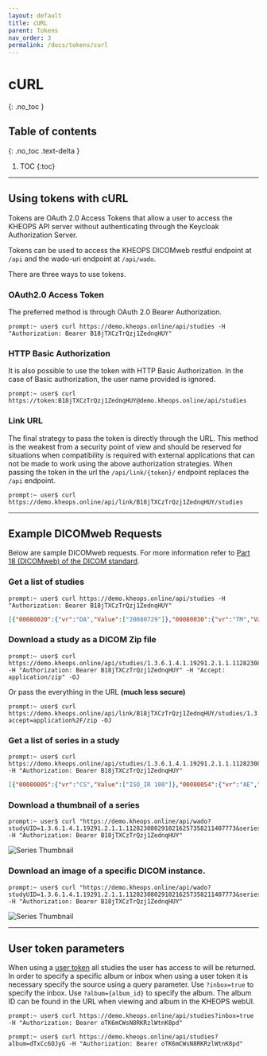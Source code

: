 ```yaml
---
layout: default
title: cURL
parent: Tokens
nav_order: 3
permalink: /docs/tokens/curl
---
```


# cURL
{: .no_toc }

## Table of contents
{: .no_toc .text-delta }

1. TOC
{:toc}

---

## Using tokens with cURL
Tokens are OAuth 2.0 Access Tokens that allow a user to access the KHEOPS API server without authenticating through the Keycloak Authorization Server. 

Tokens can be used to access the KHEOPS DICOMweb restful endpoint at `/api` and the wado-uri endpoint at `/api/wado`.

There are three ways to use tokens. 

### OAuth2.0 Access Token

The preferred method is through OAuth 2.0 Bearer Authorization.

```console
prompt:~ user$ curl https://demo.kheops.online/api/studies -H "Authorization: Bearer B18jTXCzTrQzj1ZednqHUY"
```

### HTTP Basic Authorization

It is also possible to use the token with HTTP Basic Authorization. In the case of Basic authorization, the user name provided is ignored. 

```console
prompt:~ user$ curl https://token:B18jTXCzTrQzj1ZednqHUY@demo.kheops.online/api/studies
````

### Link URL

The final strategy to pass the token is directly through the URL. This method is the weakest from a security point of view and should be reserved for situations when compatibility is required with external applications that can not be made to work using the above authorization strategies. When passing the token in the url the `/api/link/{token}/` endpoint replaces the `/api` endpoint.

```console
prompt:~ user$ curl https://demo.kheops.online/api/link/B18jTXCzTrQzj1ZednqHUY/studies
```

---

## Example DICOMweb Requests

Below are sample DICOMweb requests. For more information refer to [Part 18 (DICOMweb) of the DICOM standard](http://dicom.nema.org/medical/dicom/current/output/html/part18.html).

### Get a list of studies

```console
prompt:~ user$ curl https://demo.kheops.online/api/studies -H "Authorization: Bearer B18jTXCzTrQzj1ZednqHUY"
```

```json
[{"00080020":{"vr":"DA","Value":["20080729"]},"00080030":{"vr":"TM","Value":["125554.000000"]},"00080050":{"vr":"SH","Value":["A10003204947"]},"00080056":{"vr":"CS","Value":["ONLINE"]},"00080061":{"vr":"CS","Value":["CT"]},"00080090":{"vr":"PN","Value":[{"Alphabetic":"HAUSER^HERMANN"}]},"00100010":{"vr":"PN","Value":[{"Alphabetic":"CARDIX"}]},"00100020":{"vr":"LO","Value":["222111"]},"00100030":{"vr":"DA","Value":["20080822"]},"00100040":{"vr":"CS","Value":["0000"]},"0020000D":{"vr":"UI","Value":["2.16.840.1.113669.632.20.121711.10000158860"]},"00200010":{"vr":"SH","Value":["333111"]},"00201206":{"vr":"IS","Value":[1]},"00201208":{"vr":"IS","Value":[1356]}},{"00080020":{"vr":"DA","Value":["20061019"]},"00080030":{"vr":"TM","Value":["143739.921000"]},"00080050":{"vr":"SH","Value":["0"]},"00080056":{"vr":"CS","Value":["ONLINE"]},"00080061":{"vr":"CS","Value":["CT"]},"00080090":{"vr":"PN","Value":[{"Alphabetic":"dAEvNszxOzfg"}]},"00100010":{"vr":"PN","Value":[{"Alphabetic":"MAGIX"}]},"00100020":{"vr":"LO","Value":["F063TE"]},"00100030":{"vr":"DA","Value":["NULL"]},"00100040":{"vr":"CS","Value":["NULL"]},"0020000D":{"vr":"UI","Value":["1.3.6.1.4.1.19291.2.1.1.1128230802910216257358211407773"]},"00200010":{"vr":"SH","Value":["A10026587077"]},"00201206":{"vr":"IS","Value":[10]},"00201208":{"vr":"IS","Value":[760]}}]
```

### Download a study as a DICOM Zip file

```console
prompt:~ user$ curl https://demo.kheops.online/api/studies/1.3.6.1.4.1.19291.2.1.1.1128230802910216257358211407773 -H "Authorization: Bearer B18jTXCzTrQzj1ZednqHUY" -H "Accept: application/zip" -OJ
```

Or pass the everything in the URL **(much less secure)**

```console
prompt:~ user$ curl https://demo.kheops.online/api/link/B18jTXCzTrQzj1ZednqHUY/studies/1.3.6.1.4.1.19291.2.1.1.1128230802910216257358211407773?accept=application%2F/zip -OJ
```

### Get a list of series in a study

```console
prompt:~ user$ curl https://demo.kheops.online/api/studies/1.3.6.1.4.1.19291.2.1.1.1128230802910216257358211407773/series -H "Authorization: Bearer B18jTXCzTrQzj1ZednqHUY"
```

```json
[{"00080005":{"vr":"CS","Value":["ISO_IR 100"]},"00080054":{"vr":"AE","Value":["DCM4CHEE"]},"00080056":{"vr":"CS","Value":["ONLINE"]},"00080060":{"vr":"CS","Value":["CT"]},"0008103E":{"vr":"LO","Value":["Cir  CardiacCirc  3.0  B20f  0-90% RETARD_DECLECHEMENT 50 %"]},"00081190":{"vr":"UR","Value":["https://demo.kheops.online/api/studies/1.3.6.1.4.1.19291.2.1.1.1128230802910216257358211407773/series/1.3.6.1.4.1.19291.2.1.2.11282308029102162573582122151467"]},"0020000D":{"vr":"UI","Value":["1.3.6.1.4.1.19291.2.1.1.1128230802910216257358211407773"]},"0020000E":{"vr":"UI","Value":["1.3.6.1.4.1.19291.2.1.2.11282308029102162573582122151467"]},"00200011":{"vr":"IS","Value":[10]},"00201209":{"vr":"IS","Value":[76]},"00400275":{"vr":"SQ","Value":[{"00400007":{"vr":"LO","Value":["CT1 cardiaque"]},"00400008":{"vr":"SQ","Value":[{"00080100":{"vr":"SH","Value":["CTCOEUR"]},"00080102":{"vr":"SH","Value":["XPLORE"]},"00080104":{"vr":"LO","Value":["CT1 cardiaque"]}}]},"00400009":{"vr":"SH","Value":["A10026587078"]},"00401001":{"vr":"SH","Value":["A10026587077"]}}]}},{"00080005":{"vr":"CS","Value":["ISO_IR 100"]},"00080054":{"vr":"AE","Value":["DCM4CHEE"]},"00080056":{"vr":"CS","Value":["ONLINE"]},"00080060":{"vr":"CS","Value":["CT"]},"0008103E":{"vr":"LO","Value":["Cir  CardiacCirc  3.0  B20f  0-90% RETARD_DECLECHEMENT 30 %"]},"00081190":{"vr":"UR","Value":["https://demo.kheops.online/api/studies/1.3.6.1.4.1.19291.2.1.1.1128230802910216257358211407773/series/1.3.6.1.4.1.19291.2.1.2.11282308029102162573582118671159"]},"0020000D":{"vr":"UI","Value":["1.3.6.1.4.1.19291.2.1.1.1128230802910216257358211407773"]},"0020000E":{"vr":"UI","Value":["1.3.6.1.4.1.19291.2.1.2.11282308029102162573582118671159"]},"00200011":{"vr":"IS","Value":[10]},"00201209":{"vr":"IS","Value":[76]},"00400275":{"vr":"SQ","Value":[{"00400007":{"vr":"LO","Value":["CT1 cardiaque"]},"00400008":{"vr":"SQ","Value":[{"00080100":{"vr":"SH","Value":["CTCOEUR"]},"00080102":{"vr":"SH","Value":["XPLORE"]},"00080104":{"vr":"LO","Value":["CT1 cardiaque"]}}]}]
```

### Download a thumbnail of a series

```console
prompt:~ user$ curl "https://demo.kheops.online/api/wado?studyUID=1.3.6.1.4.1.19291.2.1.1.1128230802910216257358211407773&seriesUID=1.3.6.1.4.1.19291.2.1.2.11282308029102162573582122151467&requestType=WADO&rows=250&columns=250&contentType=image%2Fjpeg" -H "Authorization: Bearer B18jTXCzTrQzj1ZednqHUY"
```

![Series Thumbnail](https://demo.kheops.online/api/link/B18jTXCzTrQzj1ZednqHUY/wado?studyUID=1.3.6.1.4.1.19291.2.1.1.1128230802910216257358211407773&seriesUID=1.3.6.1.4.1.19291.2.1.2.11282308029102162573582122151467&requestType=WADO&rows=250&columns=250&contentType=image%2Fjpeg)

### Download an image of a specific DICOM instance.

```console
prompt:~ user$ curl "https://demo.kheops.online/api/wado?studyUID=1.3.6.1.4.1.19291.2.1.1.1128230802910216257358211407773&seriesUID=1.3.6.1.4.1.19291.2.1.2.11282308029102162573582122151467&objectUID=1.3.6.1.4.1.19291.2.1.3.11282308029102162573582122291522&requestType=WADO&rows=250&columns=250&contentType=image%2Fjpeg" -H "Authorization: Bearer B18jTXCzTrQzj1ZednqHUY"
```


![Series Thumbnail](https://demo.kheops.online/api/link/B18jTXCzTrQzj1ZednqHUY/wado?studyUID=1.3.6.1.4.1.19291.2.1.1.1128230802910216257358211407773&seriesUID=1.3.6.1.4.1.19291.2.1.2.11282308029102162573582122151467&objectUID=1.3.6.1.4.1.19291.2.1.3.11282308029102162573582122291522&requestType=WADO&rows=250&columns=250&contentType=image%2Fjpeg)

---

## User token parameters

When using a [user token](/docs/tokens/user_tokens) all studies the user has access to will be returned. In order to specify a specific album or inbox when using a user token it is necessary specify the source using a query parameter. Use `?inbox=true` to specify the inbox. Use `?album={album_id}` to specify the album. The album ID can be found in the URL when viewing and album in the KHEOPS webUI.

```console
prompt:~ user$ curl https://demo.kheops.online/api/studies?inbox=true -H "Authorization: Bearer oTK6mCWsN8RKRzlWtnK8pd"
```

```console
prompt:~ user$ curl https://demo.kheops.online/api/studies?album=dTxCc6OJyG -H "Authorization: Bearer oTK6mCWsN8RKRzlWtnK8pd"
```

